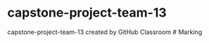 # capstone-project-team-13
capstone-project-team-13 created by GitHub Classroom
#   M a r k i n g  
 